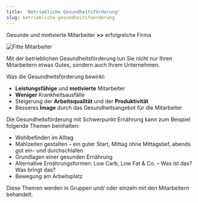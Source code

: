 ```yaml
---
title: 'Betriebliche Gesundheitsförderung'
slug: betriebliche-gesundheitsfoerderung
---
```

Gesunde und motivierte Mitarbeiter **>>** erfolgreiche Firma

![Fitte Mitarbeiter](https://raw.githubusercontent.com/janraasch/ghost-on-heroku/files/2019/01/Frau_Buero-1431966120240.jpg)

Mit der betrieblichen Gesundheitsförderung tun Sie nicht nur Ihren Mitarbeitern etwas Gutes, sondern auch Ihrem Unternehmen.

Was die Gesundheitsförderung bewirkt:

* **Leistungsfähige** und **motivierte** Mitarbeiter
* **Weniger** Krankheitsausfälle
* Steigerung der **Arbeitsqualität** und der **Produktivität**
* Besseres **Image** durch das Gesundheitsangebot für die Mitarbeiter

Die Gesundheitsförderung mit Schwerpunkt Ernährung kann zum Beispiel folgende Themen beinhalten:

* Wohlbefinden im Alltag
* Mahlzeiten gestalten – ein guter Start, Mittag ohne Mittagstief, abends gut ein- und durchschlafen
* Grundlagen einer gesunden Ernährung
* Alternative Ernährungsformen: Low Carb, Low Fat & Co. – Was ist das? Was bringt das?
* Bewegung am Arbeitsplatz

Diese Themen werden in Gruppen und/ oder einzeln mit den Mitarbeitern behandelt.
